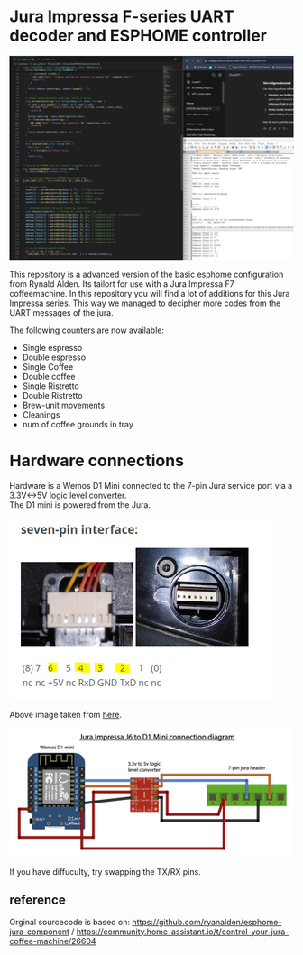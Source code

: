 
# Jura Impressa F-series UART decoder and ESPHOME controller

<img src ="/images/coding_example.jpg">

This repository is a advanced version of the basic esphome configuration from Rynald Alden. Its tailort for use with a Jura Impressa F7 coffeemachine.
In this repository you will find a lot of additions for this Jura Impressa series. This way we managed to decipher more codes from the UART messages of the jura.

The following counters are now available:

- Single espresso
- Double espresso
- Single Coffee
- Double coffee
- Single Ristretto
- Double Ristretto
- Brew-unit movements
- Cleanings
- num of coffee grounds in tray

# Hardware connections

Hardware is a Wemos D1 Mini connected to the 7-pin Jura service port via a 3.3V<->5V logic level converter.\
The D1 mini is powered from the Jura.

<img src="images/seven-pin-interface.jpg" alt="Jura 7-pin interface">

Above image taken from [here](https://community.home-assistant.io/t/control-your-jura-coffee-machine/26604).

<img src="images/connection-diagram.png" alt="Jura 7-pin interface">

If you have diffuculty, try swapping the TX/RX pins.

## reference

Orginal sourcecode is based on: https://github.com/ryanalden/esphome-jura-component / https://community.home-assistant.io/t/control-your-jura-coffee-machine/26604
